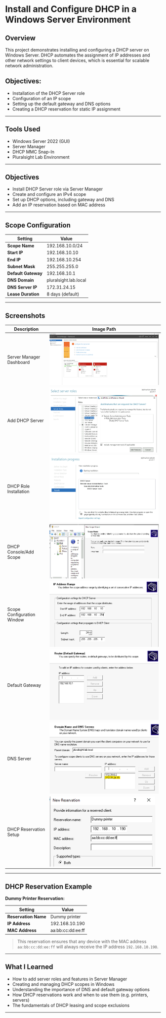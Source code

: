 # Install and Configure DHCP in a Windows Server Environment


## Overview
This project demonstrates installing and configuring a DHCP server on Windows Server. DHCP automates the assignment of IP addresses and other network settings to client devices, which is essential for scalable network administration.

## Objectives:
- Installation of the DHCP Server role
- Configuration of an IP scope
- Setting up the default gateway and DNS options
- Creating a DHCP reservation for static IP assignment

---

## Tools Used
- Windows Server 2022 (GUI)
- Server Manager
- DHCP MMC Snap-In
- Pluralsight Lab Environment

---

## Objectives
- Install DHCP Server role via Server Manager
- Create and configure an IPv4 scope
- Set up DHCP options, including gateway and DNS
- Add an IP reservation based on MAC address

---

## Scope Configuration

| Setting                     | Value                       |
|----------------------------|-----------------------------|
| **Scope Name**             | 192.168.10.0/24             |
| **Start IP**               | 192.168.10.10               |
| **End IP**                 | 192.168.10.254              |
| **Subnet Mask**            | 255.255.255.0               |
| **Default Gateway**        | 192.168.10.1                |
| **DNS Domain**             | pluralsight.lab.local       |
| **DNS Server IP**          | 172.31.24.15                |
| **Lease Duration**         | 8 days (default)            |

---

## Screenshots

| Description                  | Image Path                       |
|------------------------------|----------------------------------|
| Server Manager Dashboard     | ![Server Manager](Images/Server-manager.png) |
| Add DHCP Server              | ![DHCP-server](Images/select-dhcp-server.png)|
| DHCP Role Installation       | ![Role Install](Images/install-dhcp.png)     |
| DHCP Console/Add Scope       | ![DHCP Console](Images/create-scope.png)     |
| Scope Configuration Window   | ![Scope Config](Images/ip-range.png)         |
| Default Gateway              |![Default Gateway](Images/default-gateway.png)|
| DNS Server                   | ![DNS Server](Images/DNS-server.png)         |
| DHCP Reservation Setup       | ![Reservation](Images/Reservation-Setup.png) |


---

## DHCP Reservation Example

**Dummy Printer Reservation:**

| Setting           | Value              |
|------------------|--------------------|
| **Reservation Name** | Dummy printer     |
| **IP Address**       | 192.168.10.190    |
| **MAC Address**      | aa:bb:cc:dd:ee:ff |

> This reservation ensures that any device with the MAC address `aa:bb:cc:dd:ee:ff` will always receive the IP address `192.168.10.190`.

---

## What I Learned
- How to add server roles and features in Server Manager
- Creating and managing DHCP scopes in Windows
- Understanding the importance of DNS and default gateway options
- How DHCP reservations work and when to use them (e.g. printers, servers)
- The fundamentals of DHCP leasing and scope exclusions

---




